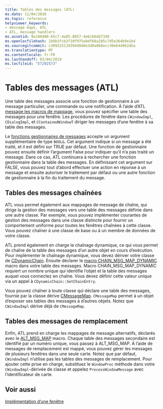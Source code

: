 ```yaml
---
title: Tables des messages (ATL)
ms.date: 11/04/2016
ms.topic: reference
helpviewer_keywords:
- message maps, ATL
- ATL, message handlers
ms.assetid: 9e100400-65c7-4a85-8857-4e6cb6dd7340
ms.openlocfilehash: 1b8b3fcb2f10f975ebdf68a285c7d5e364b9e1b4
ms.sourcegitcommit: c3093251193944840e3d0a068ecc30e6449624ba
ms.translationtype: MT
ms.contentlocale: fr-FR
ms.lasthandoff: 03/04/2019
ms.locfileid: "57292573"
---
```

# <a name="message-maps-atl"></a>Tables des messages (ATL)

Une table des messages associe une fonction de gestionnaire à un message particulier, une commande ou une notification. À l’aide d’ATL [message les macros de mappage](../atl/reference/message-map-macros-atl.md), vous pouvez spécifier une table des messages pour une fenêtre. Les procédures de fenêtre dans `CWindowImpl`, `CDialogImpl`, et `CContainedWindowT` diriger les messages d’une fenêtre à sa table des messages.

Le [fonctions gestionnaires de messages](../atl/message-handler-functions.md) accepte un argument supplémentaire de type `BOOL&`. Cet argument indique si un message a été traité, et il est défini sur TRUE par défaut. Une fonction de gestionnaire pouvez ensuite définir l’argument False pour indiquer qu’il n’a pas traité un message. Dans ce cas, ATL continuera à rechercher une fonction gestionnaire dans la table des messages. En définissant cet argument sur FALSE, vous pouvez tout d’abord effectuer une action en réponse à un message et ensuite autoriser le traitement par défaut ou une autre fonction de gestionnaire à la fin du traitement du message.

## <a name="chained-message-maps"></a>Tables des messages chaînées

ATL vous permet également aux mappages de message de chaîne, qui dirige la gestion des messages vers une table des messages définie dans une autre classe. Par exemple, vous pouvez implémenter courantes de gestion des messages dans une classe distincte pour fournir un comportement uniforme pour toutes les fenêtres chaînées à cette classe. Vous pouvez chaîner à une classe de base ou à un membre de données de votre classe.

ATL prend également en charge le chaînage dynamique, ce qui vous permet de chaîne de la table des messages d’un autre objet en cours d’exécution. Pour implémenter le chaînage dynamique, vous devez dériver votre classe de [CDynamicChain](../atl/reference/cdynamicchain-class.md). Ensuite déclarer le [macro CHAIN_MSG_MAP_DYNAMIC](reference/message-map-macros-atl.md#chain_msg_map_dynamic) macro dans votre table des messages. Macro CHAIN_MSG_MAP_DYNAMIC requiert un nombre unique qui identifie l’objet et la table des messages auquel vous connectez en chaîne. Vous devez définir cette valeur unique via un appel à `CDynamicChain::SetChainEntry`.

Vous pouvez chaîner à toute classe qui déclare une table des messages, fournie par la classe dérive [CMessageMap](../atl/reference/cmessagemap-class.md). `CMessageMap` permet à un objet d’exposer ses tables des messages à d’autres objets. Notez que `CWindowImpl` dérive déjà de `CMessageMap`.

## <a name="alternate-message-maps"></a>Tables des messages de remplacement

Enfin, ATL prend en charge les mappages de message alternatifs, déclarés avec le [ALT_MSG_MAP](reference/message-map-macros-atl.md#alt_msg_map) macro. Chaque table des messages secondaire est identifié par un numéro unique, vous passez à ALT_MSG_MAP. À l’aide de messages de remplacement est mappé, vous pouvez gérer les messages de plusieurs fenêtres dans une seule carte. Notez que par défaut, `CWindowImpl` n’utilise pas les tables des messages de remplacement. Pour ajouter cette prise en charge, substituez le `WindowProc` méthode dans votre `CWindowImpl`-dérivée de classe et appelez `ProcessWindowMessage` avec l’identificateur de carte.

## <a name="see-also"></a>Voir aussi

[Implémentation d’une fenêtre](../atl/implementing-a-window.md)
